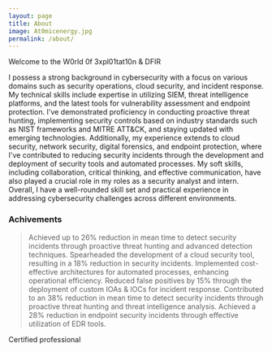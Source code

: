 ```yaml
---
layout: page
title: About
image: At0micenergy.jpg
permalink: /about/
---
```


Welcome to the W0rld 0f 3xpl01tat10n & DFIR 

I possess a strong background in cybersecurity with a focus on various domains such as security operations, cloud security, and incident response. My technical skills include expertise in utilizing SIEM, threat intelligence platforms, and the latest tools for vulnerability assessment and endpoint protection. I've demonstrated proficiency in conducting proactive threat hunting, implementing security controls based on industry standards such as NIST frameworks and MITRE ATT&CK, and staying updated with emerging technologies. Additionally, my experience extends to cloud security, network security, digital forensics, and endpoint protection, where I've contributed to reducing security incidents through the development and deployment of security tools and automated processes. My soft skills, including collaboration, critical thinking, and effective communication, have also played a crucial role in my roles as a security analyst and intern. Overall, I have a well-rounded skill set and practical experience in addressing cybersecurity challenges across different environments.

### Achivements

> Achieved up to 26% reduction in mean time to detect security incidents through proactive threat hunting and advanced detection techniques.
> Spearheaded the development of a cloud security tool, resulting in a 18% reduction in security incidents.
> Implemented cost-effective architectures for automated processes, enhancing operational efficiency.
> Reduced false positives by 15% through the deployment of custom IOAs & IOCs for incident response.
> Contributed to an 38% reduction in mean time to detect security incidents through proactive threat hunting and threat intelligence analysis.
> Achieved a 28% reduction in endpoint security incidents through effective utilization of EDR tools.

<script src="https://www.hackthebox.eu/badge/427574"></script>


Certified professional 

<script type="text/javascript" async src="//cdn.credly.com/assets/utilities/embed.js"
    data-iframe-width="150"
    data-iframe-height="270"
    data-share-badge-id="60365972-a8d9-45bc-b2a9-298e00d4a941"
    data-share-badge-host="https://www.credly.com">
</script>

<script type="text/javascript" async src="//cdn.credly.com/assets/utilities/embed.js"
    data-iframe-width="150"
    data-iframe-height="270"
    data-share-badge-id="01d370ca-a8b8-4f8a-b8e1-0911e9cfacbb"
    data-share-badge-host="https://www.credly.com">
</script>

<script type="text/javascript" async src="//cdn.credly.com/assets/utilities/embed.js"
    data-iframe-width="150"
    data-iframe-height="270"
    data-share-badge-id="a882a8b0-1ce7-478b-8d6b-f1159e73f2e1"
    data-share-badge-host="https://www.credly.com">
</script>

<script type="text/javascript" async src="//cdn.credly.com/assets/utilities/embed.js"
    data-iframe-width="150"
    data-iframe-height="270"
    data-share-badge-id="67f266c9-08e6-45a1-aca4-63c1b0938497"
    data-share-badge-host="https://www.credly.com">
</script>

<script type="text/javascript" async src="//cdn.credly.com/assets/utilities/embed.js"
    data-iframe-width="150"
    data-iframe-height="270"
    data-share-badge-id="deed9690-ef73-458f-807d-82297ff26fb1"
    data-share-badge-host="https://www.credly.com">
</script>

